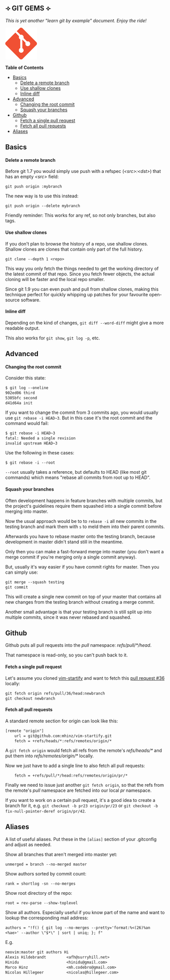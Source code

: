 ## ⟢ GIT GEMS ⟣

_This is yet another "learn git by example" document. Enjoy the ride!_

<img src='images/git-icon.png' alt='Git logo' height='100px' />

__Table of Contents__

- [Basics](#basics)
  - [Delete a remote branch](#delete-a-remote-branch)
  - [Use shallow clones](#use-shallow-clones)
  - [Inline diff](#inline-diff)
- [Advanced](#advanced)
  - [Changing the root commit](#changing-the-root-commit)
  - [Squash your branches](#squash-your-branches)
- [Github](#github)
  - [Fetch a single pull request](#fetch-a-single-pull-request)
  - [Fetch all pull requests](#fetch-all-pull-requests)
- [Aliases](#aliases)

## Basics

#### Delete a remote branch

Before git 1.7 you would simply use push with a refspec (_\<src>:\<dst>_) that has
an empty _\<src>_ field:

```
git push origin :mybranch
```

The new way is to use this instead:

```
git push origin --delete mybranch
```

Friendly reminder: This works for any ref, so not only branches, but also tags.

#### Use shallow clones

If you don't plan to browse the history of a repo, use shallow clones. Shallow
clones are clones that contain only part of the full history.

```
git clone --depth 1 <repo>
```

This way you only fetch the things needed to get the working directory of the
latest commit of that repo. Since you fetch fewer objects, the actual cloning
will be faster and the local repo smaller.

Since git 1.9 you can even push and pull from shallow clones, making this
technique perfect for quickly whipping up patches for your favourite open-source
software.

#### Inline diff

Depending on the kind of changes, `git diff --word-diff` might give a more
readable output.

This also works for `git show`, `git log -p`, etc.

## Advanced

#### Changing the root commit

Consider this state:

```
$ git log --oneline
902ed06 third
5305bfc second
d41d64a init
```

If you want to change the commit from 3 commits ago, you would usually use `git
rebase -i HEAD~3`. But in this case it's the root commit and the command would
fail:

```
$ git rebase -i HEAD~3
fatal: Needed a single revision
invalid upstream HEAD~3
```

Use the following in these cases:

```
$ git rebase -i --root
```

`--root` usually takes a reference, but defaults to HEAD (like most git
commands) which means "rebase all commits from root up to HEAD".

#### Squash your branches

Often development happens in feature branches with multiple commits, but the
project's guidelines require them squashed into a single commit before merging
into master.

Now the usual approach would be to to `rebase -i` all new commits in the testing
branch and mark them with `s` to meld them into their parent commits.

Afterwards you have to rebase master onto the testing branch, because
development in master didn't stand still in the meantime.

Only then you can make a fast-forward merge into master (you don't want a merge
commit if you're merging only a single commit anyway).

But, usually it's way easier if you have commit rights for master. Then you can
simply use:

```
git merge --squash testing
git commit
```

This will create a single new commit on top of your master that contains all new
changes from the testing branch without creating a merge commit.

Another small advantage is that your testing branch is still split up into
multiple commits, since it was never rebased and squashed.

## Github

Github puts all pull requests into the _pull_ namespace:
_refs/pull/*/head_.

That namespace is read-only, so you can't push back to it.

#### Fetch a single pull request

Let's assume you cloned [vim-startify](https://github.com/mhinz/vim-startify)
and want to fetch this
[pull request #36](https://github.com/mhinz/vim-signify/pull/36) locally:

```
git fetch origin refs/pull/36/head:newbranch
git checkout newbranch
```

#### Fetch all pull requests

A standard remote section for origin can look like this:

```
[remote "origin"]
	url = git@github.com:mhinz/vim-startify.git
	fetch = +refs/heads/*:refs/remotes/origin/*
```

A `git fetch origin` would fetch all refs from the remote's _refs/heads/*_ and
put them into _refs/remotes/origin/*_ locally.

Now we just have to add a single line to also fetch all pull requests:

```
	fetch = +refs/pull/*/head:refs/remotes/origin/pr/*
```

Finally we need to issue just another `git fetch origin`, so that the refs from
the remote's _pull_ namespace are fetched into  our local _pr_ namespace.

If you want to work on a certain pull request, it's a good idea to create a
branch for it, e.g. `git checkout -b pr23 origin/pr/23` or `git checkout -b
fix-null-pointer-deref origin/pr/42`.

## Aliases

A list of useful aliases. Put these in the `[alias]` section of your .gitconfig
and adjust as needed.

Show all branches that aren't merged into master yet:
```
unmerged = branch --no-merged master
```
Show authors sorted by commit count:
```
rank = shortlog -sn --no-merges
```
Show root directory of the repo:
```
root = rev-parse --show-toplevel
```
Show all authors. Especially useful if you know part of the name and want to
lookup the corresponding mail address: 
```
authors = "!f() { git log --no-merges --pretty='format:%<(26)%an <%ae>' --author \"$*\" | sort | uniq; }; f"
```
E.g.
```
neovim:master git authors Hi
Alexis Hildebrandt         <afh@surryhill.net>
Hinidu                     <hinidu@gmail.com>
Marco Hinz                 <mh.codebro@gmail.com>
Nicolas Hillegeer          <nicolas@hillegeer.com>
```
